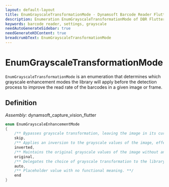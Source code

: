 ```yaml
---
layout: default-layout
title: EnumGrayscaleTransformationMode - Dynamsoft Barcode Reader Flutter
description: Enumeration EnumGrayscaleTransformationMode of DBR Flutter Edition defines the modes for extracting barcode data during the final phase of the barcode decoding process
keywords: barcode reader, settings, grayscale
needAutoGenerateSidebar: true
needGenerateH3Content: true
breadcrumbText: EnumGrayscaleTransformationMode
---
```


# EnumGrayscaleTransformationMode

`EnumGrayscaleTransformationMode` is an enumeration that determines which grayscale enhancement modes the library will apply before the detection process to improve the read rate of the barcodes in a given image or frame.

## Definition

*Assembly:* dynamsoft_capture_vision_flutter

```dart
enum EnumGrayscaleEnhancementMode
{
    /** Bypasses grayscale transformation, leaving the image in its current state without any modification to its grayscale values. This mode is selected when no alteration of the grayscale data is desired, passing the image through to subsequent operations without modification. **/
    skip,
    /** Applies an inversion to the grayscale values of the image, effectively transforming light elements to dark and vice versa. This mode is particularly useful for images with light text on dark backgrounds, enhancing visibility for further processing. **/
    inverted,
    /** Maintains the original grayscale values of the image without any transformation. This mode is suited for images with dark elements on light backgrounds, ensuring the natural contrast and detail are preserved for subsequent analysis. **/
    original,
    /** Delegates the choice of grayscale transformation to the library's algorithm, which automatically determines the most suitable transformation based on the image's characteristics. This mode is beneficial when the optimal transformation is not known in advance or varies across different images. **/
    auto,
    /** Placeholder value with no functional meaning. **/
    end
}
```
